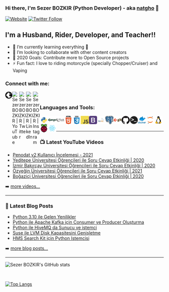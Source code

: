 ### Hi there, I'm Sezer BOZKIR (Python Developer)  - aka [natgho][website] 👋

[![Website](https://img.shields.io/website?label=sezerbozkir.com&style=for-the-badge&url=https%3A%2F%2Fsezerbozkir.com)](https://sezerbozkir.com)
[![Twitter Follow](https://img.shields.io/twitter/follow/linuxcu?color=1DA1F2&logo=twitter&style=for-the-badge)](https://twitter.com/intent/follow?original_referer=https%3A%2F%2Fgithub.com%2FcodeSTACKr&screen_name=linuxcu)

## I'm a Husband, Rider, Developer, and Teacher!!

- 🌱 I’m currently learning everything 🤣
- 👯 I’m looking to collaborate with other content creators
- 🥅 2020 Goals: Contribute more to Open Source projects
- ⚡ Fun fact: I love to riding motorcycle (specially Chopper/Cruiser) and Vaping

### Connect with me:

[<img align="left" alt="sezerbozkir.com" width="22px" src="https://raw.githubusercontent.com/iconic/open-iconic/master/svg/globe.svg" />][website]
[<img align="left" alt="Sezer BOZKIR | YouTube" width="22px" src="https://cdn.jsdelivr.net/npm/simple-icons@v3/icons/youtube.svg" />][youtube]
[<img align="left" alt="Sezer BOZKIR | Twitter" width="22px" src="https://cdn.jsdelivr.net/npm/simple-icons@v3/icons/twitter.svg" />][twitter]
[<img align="left" alt="Sezer BOZKIR | LinkedIn" width="22px" src="https://cdn.jsdelivr.net/npm/simple-icons@v3/icons/linkedin.svg" />][linkedin]
[<img align="left" alt="Sezer BOZKIR | Instagram" width="22px" src="https://cdn.jsdelivr.net/npm/simple-icons@v3/icons/instagram.svg" />][instagram]

<br />

### Languages and Tools:

<img align="left" alt="Python" width="26px" src="https://raw.githubusercontent.com/github/explore/80688e429a7d4ef2fca1e82350fe8e3517d3494d/topics/python/python.png" />
<img align="left" alt="Django" width="26px" src="https://raw.githubusercontent.com/github/explore/80688e429a7d4ef2fca1e82350fe8e3517d3494d/topics/django/django.png" />
<img align="left" alt="Flask" width="26px" src="https://raw.githubusercontent.com/github/explore/80688e429a7d4ef2fca1e82350fe8e3517d3494d/topics/flask/flask.png" />
<img align="left" alt="HTML5" width="26px" src="https://raw.githubusercontent.com/github/explore/80688e429a7d4ef2fca1e82350fe8e3517d3494d/topics/html/html.png" />
<img align="left" alt="CSS3" width="26px" src="https://raw.githubusercontent.com/github/explore/80688e429a7d4ef2fca1e82350fe8e3517d3494d/topics/css/css.png" />
<img align="left" alt="JavaScript" width="26px" src="https://raw.githubusercontent.com/github/explore/80688e429a7d4ef2fca1e82350fe8e3517d3494d/topics/javascript/javascript.png" />
<img align="left" alt="Bootsrap" width="26px" src="https://raw.githubusercontent.com/github/explore/80688e429a7d4ef2fca1e82350fe8e3517d3494d/topics/bootstrap/bootstrap.png" />
<img align="left" alt="MySQL" width="26px" src="https://raw.githubusercontent.com/github/explore/80688e429a7d4ef2fca1e82350fe8e3517d3494d/topics/mysql/mysql.png" />
<img align="left" alt="PostgreSQL" width="26px" src="https://raw.githubusercontent.com/github/explore/80688e429a7d4ef2fca1e82350fe8e3517d3494d/topics/postgresql/postgresql.png" />
<img align="left" alt="Git" width="26px" src="https://raw.githubusercontent.com/github/explore/80688e429a7d4ef2fca1e82350fe8e3517d3494d/topics/git/git.png" />
<img align="left" alt="GitHub" width="26px" src="https://raw.githubusercontent.com/github/explore/78df643247d429f6cc873026c0622819ad797942/topics/github/github.png" />
<img align="left" alt="Terminal" width="26px" src="https://raw.githubusercontent.com/github/explore/80688e429a7d4ef2fca1e82350fe8e3517d3494d/topics/terminal/terminal.png" />
<img align="left" alt="Docker" width="26px" src="https://raw.githubusercontent.com/github/explore/80688e429a7d4ef2fca1e82350fe8e3517d3494d/topics/docker/docker.png" />
<img align="left" alt="Jupyter" width="26px" src="https://raw.githubusercontent.com/github/explore/80688e429a7d4ef2fca1e82350fe8e3517d3494d/topics/jupyter-notebook/jupyter-notebook.png" />
<img align="left" alt="Linux" width="26px" src="https://raw.githubusercontent.com/github/explore/80688e429a7d4ef2fca1e82350fe8e3517d3494d/topics/linux/linux.png" />
<img align="left" alt="Raspbery PI" width="26px" src="https://raw.githubusercontent.com/github/explore/80688e429a7d4ef2fca1e82350fe8e3517d3494d/topics/raspberry-pi/raspberry-pi.png" />
<img align="left" alt="Raspbery PI" width="26px" src="https://raw.githubusercontent.com/github/explore/80688e429a7d4ef2fca1e82350fe8e3517d3494d/topics/react/react.png" />


<br />
<br />

---

### 📺 Latest YouTube Videos

<!-- YOUTUBE:START -->
- [Penodat v2 Kullanıcı İncelemesi - 2021](https://www.youtube.com/watch?v=FsTUuBxg36M)
- [Yeditepe Üniversitesi Öğrencileri ile Soru Cevap Etkinliği | 2020](https://www.youtube.com/watch?v=9jHlaK0riUw)
- [İzmir Bakırçay Üniversitesi Öğrencileri ile Soru Cevap Etkinliği | 2020](https://www.youtube.com/watch?v=pVAMyXG6E4c)
- [Özyeğin Üniversitesi Öğrencileri ile Soru Cevap Etkinliği | 2021](https://www.youtube.com/watch?v=EKewNGw2IAs)
- [Boğaziçi Üniversitesi Öğrencileri ile Soru Cevap Etkinliği | 2020](https://www.youtube.com/watch?v=n5JqqIAlJM8)
<!-- YOUTUBE:END -->

➡️ [more videos...](https://www.youtube.com/c/SezerBozkır)

---

### 📕 Latest Blog Posts

<!-- BLOG-POST-LIST:START -->
- [Python 3.10 ile Gelen Yenilikler](https://www.sezerbozkir.com/2021/08/python-3-10-ile-gelen-yenilikler/)
- [Python ile Apache Kafka için Consumer ve Producer Oluşturma](https://www.sezerbozkir.com/2021/06/python-ile-apache-kafka-icin-consumer-ve-procuder-olusturma/)
- [Python ile HiveMQ da Sunucu ve istemci](https://www.sezerbozkir.com/2021/05/python-ile-hivemq-da-sunucu-ve-istemci/)
- [Suse ile LVM Disk Kapasitesini Genişletme](https://www.sezerbozkir.com/2021/05/suse-ile-lvm-disk-kapasitesini-genisletme/)
- [HMS Search Kit için Python Istemcisi](https://www.sezerbozkir.com/2021/02/hms-search-kit-icin-python-istemcisi/)
<!-- BLOG-POST-LIST:END -->

➡️ [more blog posts...](https://sezerbozkir.com)

---

![Sezer BOZKIR's GitHub stats](https://github-readme-stats.vercel.app/api?username=natgho&show_icons=true&theme=vue-dark)

<br />

[![Top Langs](https://github-readme-stats.vercel.app/api/top-langs/?username=natgho&layout=compact)](https://github.com/natgho/github-readme-stats)



[website]: https://sezerbozkir.com
[twitter]: https://twitter.com/linuxcu
[youtube]: https://youtube.com/c/SezerBozkır
[instagram]: https://instagram.com/linuxcu
[linkedin]: https://linkedin.com/in/sezerbozkir